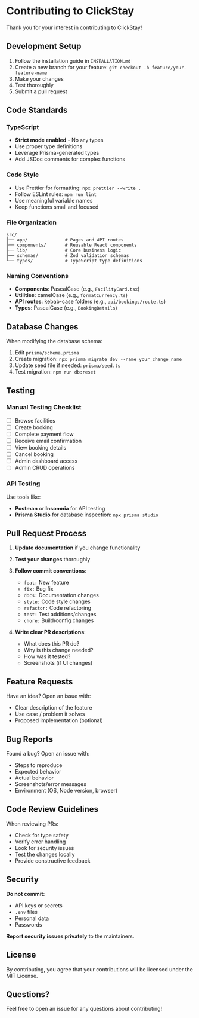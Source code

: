 # Contributing to ClickStay

Thank you for your interest in contributing to ClickStay!

## Development Setup

1. Follow the installation guide in `INSTALLATION.md`
2. Create a new branch for your feature: `git checkout -b feature/your-feature-name`
3. Make your changes
4. Test thoroughly
5. Submit a pull request

## Code Standards

### TypeScript

- **Strict mode enabled** - No `any` types
- Use proper type definitions
- Leverage Prisma-generated types
- Add JSDoc comments for complex functions

### Code Style

- Use Prettier for formatting: `npx prettier --write .`
- Follow ESLint rules: `npm run lint`
- Use meaningful variable names
- Keep functions small and focused

### File Organization

```
src/
├── app/              # Pages and API routes
├── components/       # Reusable React components
├── lib/              # Core business logic
├── schemas/          # Zod validation schemas
└── types/            # TypeScript type definitions
```

### Naming Conventions

- **Components**: PascalCase (e.g., `FacilityCard.tsx`)
- **Utilities**: camelCase (e.g., `formatCurrency.ts`)
- **API routes**: kebab-case folders (e.g., `api/bookings/route.ts`)
- **Types**: PascalCase (e.g., `BookingDetails`)

## Database Changes

When modifying the database schema:

1. Edit `prisma/schema.prisma`
2. Create migration: `npx prisma migrate dev --name your_change_name`
3. Update seed file if needed: `prisma/seed.ts`
4. Test migration: `npm run db:reset`

## Testing

### Manual Testing Checklist

- [ ] Browse facilities
- [ ] Create booking
- [ ] Complete payment flow
- [ ] Receive email confirmation
- [ ] View booking details
- [ ] Cancel booking
- [ ] Admin dashboard access
- [ ] Admin CRUD operations

### API Testing

Use tools like:
- **Postman** or **Insomnia** for API testing
- **Prisma Studio** for database inspection: `npx prisma studio`

## Pull Request Process

1. **Update documentation** if you change functionality
2. **Test your changes** thoroughly
3. **Follow commit conventions**:
   - `feat:` New feature
   - `fix:` Bug fix
   - `docs:` Documentation changes
   - `style:` Code style changes
   - `refactor:` Code refactoring
   - `test:` Test additions/changes
   - `chore:` Build/config changes

4. **Write clear PR descriptions**:
   - What does this PR do?
   - Why is this change needed?
   - How was it tested?
   - Screenshots (if UI changes)

## Feature Requests

Have an idea? Open an issue with:
- Clear description of the feature
- Use case / problem it solves
- Proposed implementation (optional)

## Bug Reports

Found a bug? Open an issue with:
- Steps to reproduce
- Expected behavior
- Actual behavior
- Screenshots/error messages
- Environment (OS, Node version, browser)

## Code Review Guidelines

When reviewing PRs:
- Check for type safety
- Verify error handling
- Look for security issues
- Test the changes locally
- Provide constructive feedback

## Security

**Do not commit:**
- API keys or secrets
- `.env` files
- Personal data
- Passwords

**Report security issues privately** to the maintainers.

## License

By contributing, you agree that your contributions will be licensed under the MIT License.

## Questions?

Feel free to open an issue for any questions about contributing!
